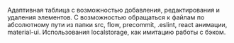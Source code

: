 Адаптивная таблица с возможностью добавления, редактирования и удаления элементов.
С возможностью обращаться к файлам по абсолютному пути из папки src, flow, precommit, .eslint, react анимации, material-ui.
Использования localstorage, как имитацию работы с бэком.
